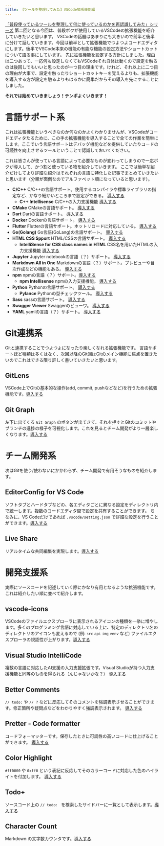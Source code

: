 ```yaml
---
title: 【ツールを整理してみた】VSCode拡張機能編
---
```

[「普段使っているツールを整理して何に使っているのかを再認識してみた」シリーズ](https://zenn.dev/streamwest1629/books/introduce_devtools) 第二回となる今回は、普段ボクが使用しているVSCodeの拡張機能を紹介していきたいと思います。
VSCodeの話題はあまりにも大きいので前半と後半に分けて話していきます。今回は前半として拡張機能でつよつよコードエディタにします。後半でVSCode本来の機能の有能な機能の設定方法やショートカットについて語る事にしています。
先に拡張機能を設定する方針にしました。理由は二つあって、一応何も設定しなくてもVSCodeそれ自体は動くので設定を触るのは後回しでもいいと思ったのが一つ目の理由です。けれど、それ以上に二つ目の理由が大事で、設定を触ったりショートカットキーを覚えるよりも、拡張機能を導入する方が設定を触るよりもはるかに簡単だからその導入を先にすることにしました。

**それでは始めていきましょう！テンポよくいきます！**

# 言語サポート系
これは拡張機能というべきなのか何なのかよくわかりませんが、VSCodeがコードエディタたるために、この手の拡張機能を導入することで全ての作業を簡単にします。ここでいう言語サポートはデバッグ機能などを提供していたりコードの可読性を向上させるツールということで認識しておいてください。

これは皆さんが使っている言語によって必要なものが変わってしまうので一応ボクが導入して、かつ割と使っている物を紹介していきます。
ここでは簡単な紹介だけしてより詳細な紹介はそれぞれの言語に特化した記事でまとめていきたいと思います（分類が面倒なのでアルファベット順になっていると思います）。

- **C/C++** C/C++の言語サポート。使用するコンパイラや標準ライブラリの指定など、かなり細かいところまで設定ができる。 [導入する](vscode:extension/ms-vscode.cpptools)
  - **C++ Intellisense** C/C++の入力支援機能 [導入する](vscode:extension/austin.code-gnu-global)
- **CMake** CMakeの言語サポート。 [導入する](vscode:extension/twxs.cmake)
- **Dart** Dartの言語サポート。 [導入する](vscode:extension/dart-code.dart-code)
- **Docker** Dockerの言語サポート。 [導入する](vscode:extension/ms-azuretools.vscode-docker)
- **Flutter** Flutterの言語サポート。ホットリロードに対応している。 [導入する](vscode:extension/dart-code.flutter)
- **Go(Golang)** Go言語(GoLang)の言語サポート。 [導入する](vscode:extension/golang.go)
- **HTML CSS Spport** HTML/CSSの言語サポート。 [導入する](vscode:extension/ecmel.vscode-html-css)
  - **IntelliSense for CSS class names in HTML** CSS名を用いたHTMLの入力支援機能 [導入する](vscode:extension/zignd.html-css-class-completion)
- **Jupyter** Jupyter notebookの言語（？）サポート。 [導入する](vscode:extension/ms-toolsai.jupyter)
- **Markdown All in One** Markdownの言語（？）サポート。プレビューや目次作成などの機能もある。 [導入する](vscode:extension/yzhang.markdown-all-in-one)
- **npm** npmの言語（？）サポート。[導入する](vscode:extension/eg2.vscode-npm-script)
  - **npm Intellisense** npmの入力支援機能。 [導入する](vscode:extension/christian-kohler.npm-intellisense)
- **Python** Pythonの言語サポート。 [導入する](vscode:extension/ms-python.python)
  - **Pylance** Pythonの型チェックツール。 [導入する](vscode:extension/ms-python.vscode-pylance)
- **Sass** sassの言語サポート。 [導入する](vscode:extension/syler.sass-indented)
- **Swagger Viewer** Swaggerのビューワ。 [導入する](vscode:extension/cssho.vscode-svgviewer)
- **YAML** yamlの言語（？）サポート。 [導入する](vscode:extension/redhat.vscode-yaml)

# Git連携系
Gitと連携することでつよつよになったり楽しくなれる拡張機能です。
言語サポートほど種類は多くはなく、次回以降のGit回はGitのメイン機能に焦点を置きたいのでこれはできる限り詳しく書いていきたいと思います。

## GitLens
VSCode上でGitの基本的な操作(add, commit, pushなどなど)を行うための拡張機能です。[導入する](vscode:extension/eamodio.gitlens)

## Git Graph
左下に出てくる `Git Graph` のボタンが出てきて、それを押すとGitのコミットやブランチの進捗の様子を可視化します。これを見るとチーム開発がより一層楽しくなります。[導入する](vscode:extension/mhutchie.git-graph)

# チーム開発系
次はGitを使う/使わないにかかわらず、チーム開発で有用そうなものを紹介します。

## EditorConfig for VS Code
ソフトタブとハードタブなどの、各エディタごとに異なる設定をディレクトリ内で統一します。複数のコードエディタ間で設定を共有することができます。
ちなみに、VS Codeだけであれば `.vscode/setting.json` で詳細な設定を行うことができます。[導入する](vscode:extension/editorconfig.editorconfig)

## Live Share
リアルタイムな共同編集を実現します。[導入する](vscode:extension/ms-vsliveshare.vsliveshare)

# 開発支援系
実際にソースコードを記述していく際にかなり有用となるような拡張機能です。これは紹介したい順に並べて紹介します。

## vscode-icons
VSCodeのファイルエクスプローラに表示されるアイコンの種類を一挙に増やします。多くのプログラミング言語に対応している上に、特定のディレクトリ名のディレクトリのアイコンも変えるので (例: `src` `api` `img` `venv` など) ファイルエクスプローラの視認性が上がります。[導入する](vscode:extension/vscode-icons-team.vscode-icons)

## Visual Studio IntelliCode
複数の言語に対応したAI支援の入力支援拡張です。Visual Studioが持つ入力支援機能と同等のものを得られる（んじゃないかな？） [導入する](vscode:extension/visualstudioexptteam.vscodeintellicode)

## Better Comments
`// todo:` や `// ?` などに反応してそのコメントを強調表示させることができます。修正箇所や疑問点などをわかりやすく強調表示されます。 [導入する](vscode:extension/aaron-bond.better-comments)

## Pretter - Code formatter
コードフォーマッターです。保存したときに可読性の高いコードに仕上げることができます。 [導入する](vscode:extension/esbenp.prettier-vscode)

## Color Highlight
`#ff0000` や `0xff0` という表記に反応してそのカラーコードに対応した色のハイライトを付加します。 [導入する](vscode:extension/naumovs.color-highlight)

## Todo+
ソースコード上の `// todo: ` を検索したサイドバーに一覧として表示します。[導入する](vscode:extension/fabiospampinato.vscode-todo-plus)

## Character Count
Markdown の文字数カウンタです。[導入する](vscode:extension/stevensona.character-count)
